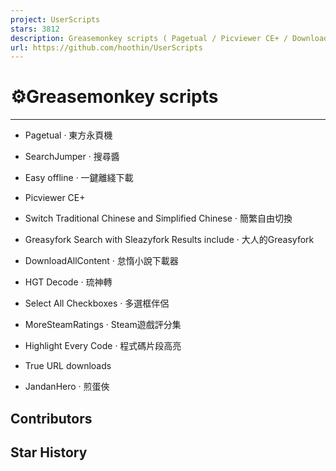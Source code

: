 ```yaml
---
project: UserScripts
stars: 3812
description: Greasemonkey scripts ( Pagetual / Picviewer CE+ / DownloadAllContent ) 油猴腳本集 ユーザースクリプト集
url: https://github.com/hoothin/UserScripts
---
```


⚙️Greasemonkey scripts
======================

* * *

-   Pagetual · 東方永頁機
    
-   SearchJumper · 搜尋醬
    
-   Easy offline · 一鍵離綫下載
    
-   Picviewer CE+
    
-   Switch Traditional Chinese and Simplified Chinese · 簡繁自由切換
    
-   Greasyfork Search with Sleazyfork Results include · 大人的Greasyfork
    
-   DownloadAllContent · 怠惰小說下載器
    
-   HGT Decode · 琉神轉
    
-   Select All Checkboxes · 多選框伴侶
    
-   MoreSteamRatings · Steam遊戲評分集
    
-   Highlight Every Code · 程式碼片段高亮
    
-   True URL downloads
    
-   JandanHero · 煎蛋俠
    

Contributors
------------

Star History
------------
